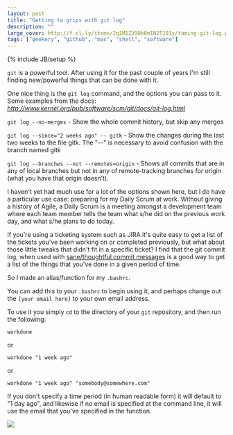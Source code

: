 ```yaml
---
layout: post
title: "Getting to grips with git log"
description: ""
large_cover: http://f.cl.ly/items/2q1M1Z390k0m1N2T191y/taming-git-log.png
tags: ["geekery", "github", "mac", "shell", "software"]
---
```

{% include JB/setup %}

`git` is a powerful tool. After using it for the past couple of years I'm still finding new/powerful things that can be done with it.

One nice thing is the `git log` command, and the options you can pass to it. Some examples from the docs:
<cite><a href="http://www.kernel.org/pub/software/scm/git/docs/git-log.html">http://www.kernel.org/pub/software/scm/git/docs/git-log.html</a></cite>

`git log --no-merges` - Show the whole commit history, but skip any merges

`git log --since="2 weeks ago" -- gitk` - Show the changes during the last two weeks to the file gitk. The "--" is necessary to avoid confusion with the branch named gitk

`git log --branches --not --remotes=origin` - Shows all commits that are in any of local branches but not in any of remote-tracking branches for origin (what you have that origin doesn’t).

I haven't yet had much use for a lot of the options shown here, but I do have a particular use case: preparing for my Daily Scrum at work. Without giving a history of Agile, a Daily Scrum is a meeting amongst a development team where each team member tells the team what s/he did on the previous work day, and what s/he plans to do today. 

If you're using a ticketing system such as JIRA it's quite easy to get a list of the tickets you've been working on or completed previously, but what about those little tweaks that didn't fit in a specific ticket? I find that the git commit log, when used with [sane/thoughtful commit messages](http://lea.verou.me/2012/04/git-commit-m-everything/) is a good way to get a list of the things that you've done in a given period of time.

So I made an alias/function for my `.bashrc`.

<script src="https://gist.github.com/3040431.js?file=gistfile1.sh"> </script>

You can add this to your `.bashrc` to begin using it, and perhaps change out the `[your email here]` to your own email address.

To use it you simply `cd` to the directory of your `git` repository, and then run the following:

```workdone```

or

```workdone "1 week ago"```

or

```workdone "1 week ago" "somebody@somewhere.com"```

If you don't specify a time period (in human readable form) it will default to "1 day ago", and likewise if no email is specified at the command line, it will use the email that you've specified in the function.

![](http://f.cl.ly/items/3r2d3R13003p3q1n1j2O/by%20default%202012-07-03%20at%2016.35.07.png)
